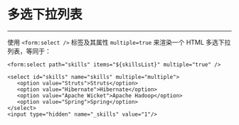 # 多选下拉列表

---

使用 `<form:select />` 标签及其属性 `multiple=true` 来渲染一个 HTML 多选下拉列表，等同于：

```
<form:select path="skills" items="${skillsList}" multiple="true" />
```

```
<select id="skills" name="skills" multiple="multiple">
   <option value="Struts">Struts</option>
   <option value="Hibernate">Hibernate</option>
   <option value="Apache Wicket">Apache Hadoop</option>
   <option value="Spring">Spring</option>
</select>
<input type="hidden" name="_skills" value="1"/>
```